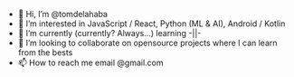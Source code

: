 - 👋 Hi, I’m @tomdelahaba
- 👀 I’m interested in JavaScript / React, Python (ML & AI), Android / Kotlin
- 🌱 I’m currently (currently? Always...) learning -||-
- 💞️ I’m looking to collaborate on opensource projects where I can learn from the bests
- 📫 How to reach me email @gmail.com

<!---
tomdelahaba/tomdelahaba is a ✨ special ✨ repository because its `README.md` (this file) appears on your GitHub profile.
You can click the Preview link to take a look at your changes.
--->
